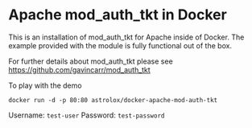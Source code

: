 
Apache mod_auth_tkt in Docker
===================================

This is an installation of mod_auth_tkt for Apache inside of Docker. The example provided with the module is fully functional out of the box. 

For further details about mod_auth_tkt please see https://github.com/gavincarr/mod_auth_tkt

To play with the demo

`docker run -d -p 80:80 astrolox/docker-apache-mod-auth-tkt`

Username: `test-user`
Password: `test-password`
